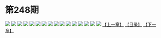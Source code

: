 # 第248期
![](https://mao.mhtupian.com/uploads/img/7563/242823/manhua_12_20160620_2016062009191538850.jpg)
![](https://mao.mhtupian.com/uploads/img/7563/242823/manhua_12_20160620_2016062009192435768.jpg)
![](https://mao.mhtupian.com/uploads/img/7563/242823/manhua_12_20160620_2016062009193517402.jpg)
![](https://mao.mhtupian.com/uploads/img/7563/242823/manhua_12_20160620_2016062009194695245.jpg)
![](https://mao.mhtupian.com/uploads/img/7563/242823/manhua_12_20160620_2016062009195530997.jpg)
![](https://mao.mhtupian.com/uploads/img/7563/242823/manhua_12_20160620_2016062009200422041.jpg)
![](https://mao.mhtupian.com/uploads/img/7563/242823/manhua_12_20160620_2016062009201675121.jpg)
![](https://mao.mhtupian.com/uploads/img/7563/242823/manhua_12_20160620_2016062009202560622.jpg)
![](https://mao.mhtupian.com/uploads/img/7563/242823/manhua_12_20160620_2016062009203665458.jpg)
![](https://mao.mhtupian.com/uploads/img/7563/242823/manhua_12_20160620_2016062009204683504.jpg)
![](https://mao.mhtupian.com/uploads/img/7563/242823/manhua_12_20160620_2016062009205595111.jpg)
![](https://mao.mhtupian.com/uploads/img/7563/242823/manhua_12_20160620_2016062009210519390.jpg)
![](https://mao.mhtupian.com/uploads/img/7563/242823/manhua_12_20160620_2016062009211465417.jpg)
![](https://mao.mhtupian.com/uploads/img/7563/242823/manhua_12_20160620_2016062009212435463.jpg)
![](https://mao.mhtupian.com/uploads/img/7563/242823/manhua_12_20160620_2016062009213354283.jpg)
![](https://mao.mhtupian.com/uploads/img/7563/242823/manhua_12_20160620_2016062009214314957.jpg)
[【上一章】](./35.md)
[【目录】](./READMD.md)
[【下一章】](./37.md)
